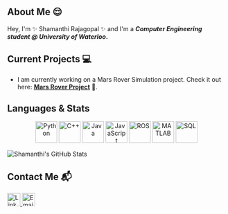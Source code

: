 ## About Me 😌
Hey, I'm ✨ Shamanthi Rajagopal ✨ and I'm a **_Computer Engineering student @ University of Waterloo_.**


## Current Projects 💻 
- I am currently working on a Mars Rover Simulation project. Check it out here: **[Mars Rover Project](https://github.com/shamanthi-rajagopal/Mars_Rover_Simulation)** 🌌.


## Languages & Stats
<p align="center">
    <img src="https://upload.wikimedia.org/wikipedia/commons/c/c3/Python-logo-notext.svg" alt="Python" width="50" height="50">
    <img src="https://upload.wikimedia.org/wikipedia/commons/1/18/ISO_C%2B%2B_Logo.svg" alt="C++" width="50" height="50">
    <img src="https://upload.wikimedia.org/wikipedia/en/3/30/Java_programming_language_logo.svg" alt="Java" width="50" height="50">
    <img src="https://upload.wikimedia.org/wikipedia/commons/6/6a/JavaScript-logo.png" alt="JavaScript" width="50" height="50">
    <img src="https://upload.wikimedia.org/wikipedia/commons/b/bb/Ros_logo.svg" alt="ROS" width="50" height="50">
    <img src="https://upload.wikimedia.org/wikipedia/commons/2/21/Matlab_Logo.png" alt="MATLAB" width="50" height="50">
    <img src="https://upload.wikimedia.org/wikipedia/commons/8/87/Sql_data_base_with_logo.png" alt="SQL" width="50" height="50">
</p>

![Shamanthi's GitHub Stats](https://github-readme-stats.vercel.app/api?username=shamanthi-rajagopal&show_icons=true&theme=radical)


## Contact Me 📬 
<p>
    <a href="https://www.linkedin.com/in/shamanthi-rajagopal" target="_blank">
        <img src="https://upload.wikimedia.org/wikipedia/commons/e/e9/Linkedin_icon.svg" alt="LinkedIn" width="30" height="30">
    </a>
    <a href="mailto:s2rajago@uwaterloo.ca">
        <img src="https://upload.wikimedia.org/wikipedia/commons/4/4e/Mail_icon.svg" alt="Email" width="30" height="30">
    </a>
</p>


